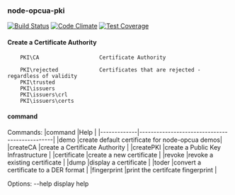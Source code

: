 ### node-opcua-pki


[![Build Status](https://travis-ci.org/node-opcua/node-opcua-pki.png?branch=master)](https://travis-ci.org/node-opcua/node-opcua-pki)
[![Code Climate](https://codeclimate.com/github/node-opcua/node-opcua-pki/badges/gpa.svg)](https://codeclimate.com/github/node-opcua/node-opcua-pki)
[![Test Coverage](https://codeclimate.com/github/node-opcua/node-opcua-pki/badges/coverage.svg)](https://codeclimate.com/github/node-opcua/node-opcua-pki/coverage)



#### Create a Certificate Authority

```
    PKI\CA                   Certificate Authority

    PKI\rejected             Certificates that are rejected - regardless of validity
    PKI\trusted
    PKI\issuers
    PKI\issuers\crl
    PKI\issuers\certs
```

#### command

Commands:
  |command      |Help                                           |
  |-------------|-----------------------------------------------|
  |demo         |create default certificate for node-opcua demos|
  |createCA     |create a Certificate Authority                 |
  |createPKI    |create a Public Key Infrastructure             |
  |certificate  |create a new certificate                       |
  |revoke       |revoke a existing certificate                  |
  |dump         |display a certificate                          |
  |toder        |convert a certificate to a DER format          |
  |fingerprint  |print the certifcate fingerprint               |

Options:
  --help  display help

